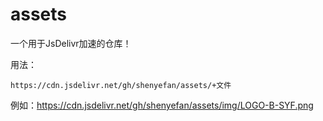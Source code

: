  # assets

一个用于JsDelivr加速的仓库！


用法：

```
https://cdn.jsdelivr.net/gh/shenyefan/assets/+文件
```

例如：https://cdn.jsdelivr.net/gh/shenyefan/assets/img/LOGO-B-SYF.png
